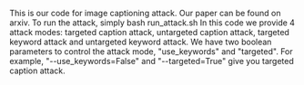 
This is our code for image captioning attack. Our paper can be found on arxiv.
To run the attack, simply bash run_attack.sh
In this code we provide 4 attack modes: targeted caption attack, untargeted caption attack, targeted keyword attack and untargeted keyword attack. 
We have two boolean parameters to control the attack mode, "use_keywords" and "targeted". For example, "--use_keywords=False" and "--targeted=True" give you targeted caption attack. 

